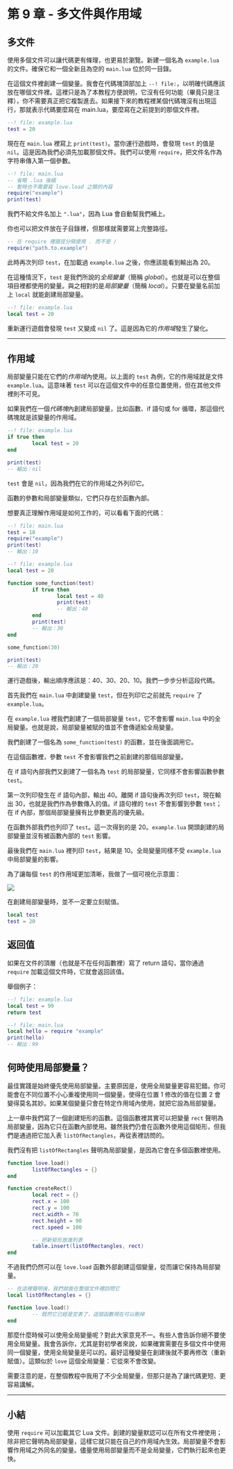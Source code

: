 # 第 9 章 - 多文件與作用域

## 多文件

使用多個文件可以讓代碼更有條理，也更易於瀏覽。新建一個名為 `example.lua` 的文件。確保它和一個全新且為空的 `main.lua` 位於同一目錄。

在這個文件裡創建一個變量。我會在代碼塊頂部加上 `--! file:`，以明確代碼應該放在哪個文件裡。這裡只是為了本教程方便說明，它沒有任何功能（畢竟只是注釋），你不需要真正把它複製進去。如果接下來的教程裡某個代碼塊沒有出現這行，那就表示代碼要麼寫在 main.lua，要麼寫在之前提到的那個文件裡。

```lua
--! file: example.lua
test = 20
```

現在在 `main.lua` 裡寫上 `print(test)`。當你運行遊戲時，會發現 `test` 的值是 `nil`。這是因為我們必須先加載那個文件。我們可以使用 `require`，把文件名作為字符串傳入第一個參數。

```lua
--! file: main.lua
-- 省略 .lua 後綴
-- 暫時也不需要寫 love.load 之類的內容
require("example")
print(test)
```

我們不給文件名加上 `".lua"`，因為 Lua 會自動幫我們補上。

你也可以把文件放在子目錄裡，但那樣就需要寫上完整路徑。

```lua
-- 在 require 裡路徑分隔使用 . 而不是 /
require("path.to.example")
```

此時再次列印 `test`，在加載過 `example.lua` 之後，你應該能看到輸出為 20。

在這種情況下，`test` 是我們所說的*全局變量*（簡稱 *global*）。也就是可以在整個項目裡都使用的變量。與之相對的是*局部變量*（簡稱 *local*）。只要在變量名前加上 `local` 就能創建局部變量。

```lua
--! file: example.lua
local test = 20
```

重新運行遊戲會發現 `test` 又變成 `nil` 了。這是因為它的*作用域*發生了變化。

---

## 作用域

局部變量只能在它們的*作用域*內使用。以上面的 `test` 為例，它的作用域就是文件 `example.lua`。這意味著 `test` 可以在這個文件中的任意位置使用，但在其他文件裡則不可見。

如果我們在一個*代碼塊*內創建局部變量，比如函數、if 語句或 for 循環，那這個代碼塊就是該變量的作用域。

```lua
--! file: example.lua
if true then
        local test = 20
end

print(test)
-- 輸出：nil
```

`test` 會是 `nil`，因為我們在它的作用域之外列印它。

函數的參數和局部變量類似，它們只存在於函數內部。

想要真正理解作用域是如何工作的，可以看看下面的代碼：

```lua
--! file: main.lua
test = 10
require("example")
print(test)
-- 輸出：10
```

```lua
--! file: example.lua
local test = 20

function some_function(test)
        if true then
                local test = 40
                print(test)
                -- 輸出：40
        end
        print(test)
        -- 輸出：30
end

some_function(30)

print(test)
-- 輸出：20
```

運行遊戲後，輸出順序應該是：40、30、20、10。我們一步步分析這段代碼。

首先我們在 `main.lua` 中創建變量 `test`，但在列印它之前就先 `require` 了 `example.lua`。

在 `example.lua` 裡我們創建了一個局部變量 `test`，它不會影響 `main.lua` 中的全局變量。也就是說，局部變量被賦的值並不會傳遞給全局變量。

我們創建了一個名為 `some_function(test)` 的函數，並在後面調用它。

在這個函數裡，參數 `test` 不會影響我們之前創建的那個局部變量。

在 if 語句內部我們又創建了一個名為 `test` 的局部變量，它同樣不會影響函數參數 `test`。

第一次列印發生在 if 語句內部，輸出 40。離開 if 語句後再次列印 `test`，現在輸出 30，也就是我們作為參數傳入的值。if 語句裡的 `test` 不會影響到參數 `test`；在 if 內部，那個局部變量擁有比參數更高的優先級。

在函數外部我們也列印了 `test`。這一次得到的是 20。`example.lua` 開頭創建的局部變量並沒有被函數內部的 `test` 影響。

最後我們在 `main.lua` 裡列印 `test`，結果是 10。全局變量同樣不受 `example.lua` 中局部變量的影響。

為了讓每個 `test` 的作用域更加清晰，我做了一個可視化示意圖：

![](/images/book/9/scope.png)

在創建局部變量時，並不一定要立刻賦值。

```lua
local test
test = 20
```

## 返回值

如果在文件的頂層（也就是不在任何函數裡）寫了 return 語句，當你通過 `require` 加載這個文件時，它就會返回該值。

舉個例子：

```lua
--! file: example.lua
local test = 99
return test
```
```lua
--! file: main.lua
local hello = require "example"
print(hello)
-- 輸出：99
```

## 何時使用局部變量？

最佳實踐是始終優先使用局部變量。主要原因是，使用全局變量更容易犯錯。你可能會在不同位置不小心重複使用同一個變量，使得在位置 1 修改的值在位置 2 會變得莫名其妙。如果某個變量只會在特定作用域內使用，就把它設為局部變量。

上一章中我們寫了一個創建矩形的函數。這個函數裡其實可以把變量 `rect` 聲明為局部變量，因為它只在函數內部使用。雖然我們仍會在函數外使用這個矩形，但我們是通過把它加入表 `listOfRectangles`，再從表裡訪問的。

我們沒有把 `listOfRectangles` 聲明為局部變量，是因為它會在多個函數裡使用。

```lua
function love.load()
        listOfRectangles = {}
end

function createRect()
        local rect = {}
        rect.x = 100
        rect.y = 100
        rect.width = 70
        rect.height = 90
        rect.speed = 100

        -- 把新矩形放進列表
        table.insert(listOfRectangles, rect)
end
```

不過我們仍然可以在 `love.load` 函數外部創建這個變量，從而讓它保持為局部變量。

```lua
-- 在這裡聲明後，我們就能在整個文件裡訪問它
local listOfRectangles = {}

function love.load()
        -- 既然它已經是空表了，這個函數現在可以刪掉
end
```

那麼什麼時候可以使用全局變量呢？對此大家意見不一。有些人會告訴你絕不要使用全局變量。我會告訴你，尤其是對初學者來說，如果確實需要在多個文件中使用同一個變量，使用全局變量是可以的。最好這種變量在創建後就不要再修改（重新賦值）。這類似於 `love` 這個全局變量：它從來不會改變。

需要注意的是，在整個教程中我用了不少全局變量，但那只是為了讓代碼更短、更容易講解。

---

## 小結

使用 `require` 可以加載其它 Lua 文件。創建的變量默認可以在所有文件裡使用；除非把它聲明為局部變量，這樣它就只能在自己的作用域內生效。局部變量不會影響作用域之外同名的變量。儘量使用局部變量而不是全局變量，它們執行起來也更快。
